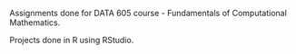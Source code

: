 Assignments done for DATA 605 course - Fundamentals of Computational Mathematics.

Projects done in R using RStudio.
